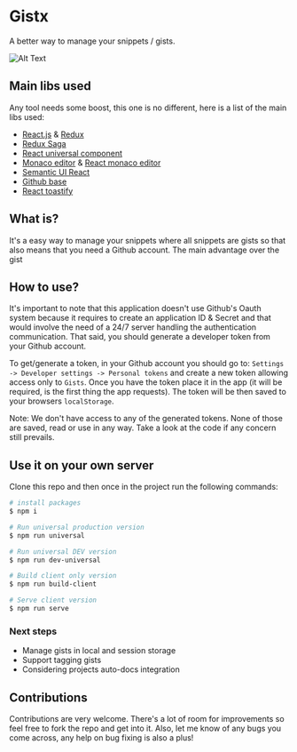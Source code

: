 # Gistx

A better way to manage your snippets / gists.

![Alt Text](https://image.ibb.co/cfke47/gistx_2.gif)

## Main libs used

Any tool needs some boost, this one is no different, here is a list of the main libs used:

* [React.js](https://github.com/facebook/react) & [Redux](https://redux.js.org/introduction)
* [Redux Saga](https://github.com/redux-saga/redux-saga)
* [React universal component](https://github.com/faceyspacey/react-universal-component)
* [Monaco editor](https://github.com/Microsoft/monaco-editor) & [React monaco editor](https://github.com/superRaytin/react-monaco-editor)
* [Semantic UI React](https://react.semantic-ui.com)
* [Github base](https://github.com/jonschlinkert/github-base)
* [React toastify](https://github.com/fkhadra/react-toastify)


## What is?

It's a easy way to manage your snippets where all snippets are gists so that also means that you need a Github account. The main advantage over the gist

## How to use?

It's important to note that this application doesn't use Github's Oauth system because it requires to create an application ID & Secret and that would involve the need of a 24/7 server handling the authentication communication. That said, you should generate a developer token from your Github account.

To get/generate a token, in your Github account you should go to: `Settings -> Developer settings -> Personal tokens` and create a new token allowing access only to `Gists`. Once you have the token place it in the app (it will be required, is the first thing the app requests). The token will be then saved to your browsers `localStorage`.

Note: We don't have access to any of the generated tokens. None of those are saved, read or use in any way. Take a look at the code if any concern still prevails.

## Use it on your own server

Clone this repo and then once in the project run the following commands:

```sh
# install packages
$ npm i

# Run universal production version
$ npm run universal

# Run universal DEV version
$ npm run dev-universal

# Build client only version
$ npm run build-client

# Serve client version
$ npm run serve
```

### Next steps

* Manage gists in local and session storage
* Support tagging gists
* Considering projects auto-docs integration

## Contributions

Contributions are very welcome. There's a lot of room for improvements so feel free to fork the repo and get into it. Also, let me know of any bugs you come across, any help on bug fixing is also a plus!


